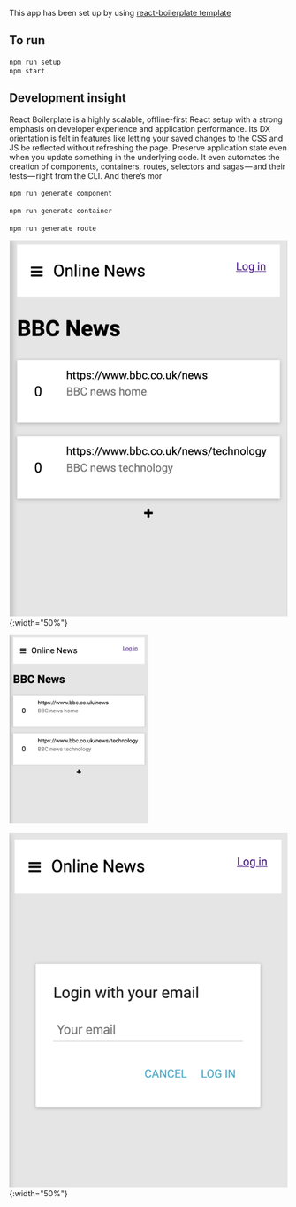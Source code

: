 This app has been set up by using [react-boilerplate template](https://github.com/mxstbr/react-boilerplate)

## To run
    npm run setup
    npm start


## Development insight

React Boilerplate is a highly scalable, offline-first React setup with a strong emphasis on developer experience and application performance. Its DX orientation is felt in features like letting your saved changes to the CSS and JS be reflected without refreshing the page. Preserve application state even when you update something in the underlying code. It even automates the creation of components, containers, routes, selectors and sagas — and their tests — right from the CLI. And there’s mor

```
npm run generate component

npm run generate container

npm run generate route

```

![List screenshot](https://github.com/lisaliwebdesign/LinksApp/blob/master/app/screen/list.png){:width="50%"}

<img src="https://github.com/lisaliwebdesign/LinksApp/blob/master/app/screen/list.png" alt="List screenshot" width="50%"/>

![Login screenshot](https://github.com/lisaliwebdesign/LinksApp/blob/master/app/screen/login.png){:width="50%"}

